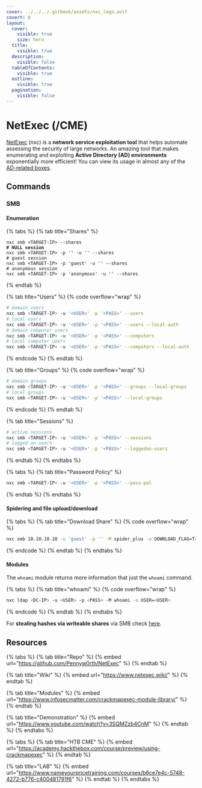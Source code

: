 ```yaml
---
cover: ../../../.gitbook/assets/nxc_logo.avif
coverY: 0
layout:
  cover:
    visible: true
    size: hero
  title:
    visible: true
  description:
    visible: false
  tableOfContents:
    visible: true
  outline:
    visible: true
  pagination:
    visible: false
---
```


# NetExec (/CME)

[NetExec](https://www.netexec.wiki/#netexec) (nxc) is a **network service exploitation tool** that helps automate assessing the security of large networks. An amazing tool that makes enumerating and exploiting **Active Directory (AD) environments** exponentially more efficient! You can view its usage in almost any of the [AD-related boxes](../../../boxes/boxes/#active-directory).

## Commands

### SMB

#### Enumeration

{% tabs %}
{% tab title="Shares" %}
<pre class="language-bash" data-overflow="wrap"><code class="lang-bash">nxc smb &#x3C;TARGET-IP> --shares
<strong># NULL session
</strong>nxc smb &#x3C;TARGET-IP> -p '' -u '' --shares
# guest session
nxc smb &#x3C;TARGET-IP> -p 'guest' -u '' --shares
# anonymous session
nxc smb &#x3C;TARGET-IP> -p 'anonymous' -u '' --shares
</code></pre>
{% endtab %}

{% tab title="Users" %}
{% code overflow="wrap" %}
```bash
# domain users
nxc smb <TARGET-IP> -u '<USER>' -p '<PASS>' --users
# local users
nxc smb <TARGET-IP> -u '<USER>' -p '<PASS>' --users --local-auth
# domain computer users
nxc smb <TARGET-IP> -u '<USER>' -p '<PASS>' --computers
# local computer users
nxc smb <TARGET-IP> -u '<USER>' -p '<PASS>' --computers --local-auth
```
{% endcode %}
{% endtab %}

{% tab title="Groups" %}
{% code overflow="wrap" %}
```bash
# domain groups
nxc smb <TARGET-IP> -u '<USER>' -p '<PASS>' --groups --local-groups 
# local groups
nxc smb <TARGET-IP> -u '<USER>' -p '<PASS>' --local-groups 
```
{% endcode %}
{% endtab %}

{% tab title="Sessions" %}
```bash
# active sessions
nxc smb <TARGET-IP> -u '<USER>' -p '<PASS>' --sessions
# logged on users
nxc smb <TARGET-IP> -u '<USER>' -p '<PASS>' --loggedon-users
```
{% endtab %}
{% endtabs %}

{% tabs %}
{% tab title="Password Policy" %}
```bash
nxc smb <TARGET-IP> -u '<USER>' -p '<PASS>' --pass-pol
```
{% endtab %}
{% endtabs %}

#### Spidering and file upload/download

{% tabs %}
{% tab title="Download Share" %}
{% code overflow="wrap" %}
```bash
nxc smb 10.10.10.10 -u 'guest' -p '' -M spider_plus -o DOWNLOAD_FLAG=True MAX_FILE_SIZE=420000 OUTPUT_FOLDER=SMB/
```
{% endcode %}
{% endtab %}
{% endtabs %}

#### Modules

The `whoami` module returns more information that just the `whoami` command.

{% tabs %}
{% tab title="whoami" %}
{% code overflow="wrap" %}
```bash
nxc ldap <DC-IP> -u <USER> -p <PASS> -M whoami -o USER=<USER>
```
{% endcode %}
{% endtab %}
{% endtabs %}

For **stealing hashes via writeable shares** via SMB check [here](../../../services/services/smb-139-445.md#hashes).

## Resources

{% tabs %}
{% tab title="Repo" %}
{% embed url="https://github.com/Pennyw0rth/NetExec" %}
{% endtab %}

{% tab title="Wiki" %}
{% embed url="https://www.netexec.wiki/" %}
{% endtab %}

{% tab title="Modules" %}
{% embed url="https://www.infosecmatter.com/crackmapexec-module-library/" %}
{% endtab %}

{% tab title="Demonstration" %}
{% embed url="https://www.youtube.com/watch?v=3SQMZzb4CnM" %}
{% endtab %}
{% endtabs %}

{% tabs %}
{% tab title="HTB CME" %}
{% embed url="https://academy.hackthebox.com/course/preview/using-crackmapexec" %}
{% endtab %}

{% tab title="LAB" %}
{% embed url="https://www.nameyourpricetraining.com/courses/b6ce7e4c-5748-4272-b776-c400481791f6" %}
{% endtab %}
{% endtabs %}
